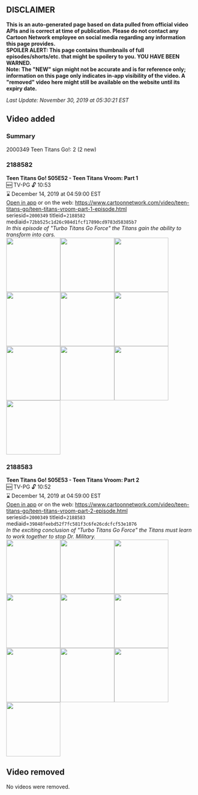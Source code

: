 ## DISCLAIMER
**This is an auto-generated page based on data pulled from official video APIs and is correct at time of publication. Please do not contact any Cartoon Network employee on social media regarding any information this page provides.**  
**SPOILER ALERT: This page contains thumbnails of full episodes/shorts/etc. that might be spoilery to you. YOU HAVE BEEN WARNED.**  
**Note: The "NEW" sign might not be accurate and is for reference only; information on this page only indicates in-app visibility of the video. A "removed" video here might still be available on the website until its expiry date.**  

_Last Update: November 30, 2019 at 05:30:21 EST_
## Video added
### Summary
2000349 Teen Titans Go!: 2 (2 new)  
### 2188582
**Teen Titans Go! S05E52 - Teen Titans Vroom: Part 1**  
🆕 TV-PG 🔓 10:53  
⌛ December 14, 2019 at 04:59:00 EST  
[Open in app](https://tinyurl.com/tebymct) or on the web: https://www.cartoonnetwork.com/video/teen-titans-go/teen-titans-vroom-part-1-episode.html  
seriesid=`2000349` titleid=`2188582` mediaid=`72bb525c1d26c984d1fcf17890cd9783d58385b7`  
_In this episode of "Turbo Titans Go Force" the Titans gain the ability to transform into cars._  
<a href="https://s3.amazonaws.com/cartoonorchestrator/2188582_001_1280x720.jpg"><img src="https://s3.amazonaws.com/cartoonorchestrator/2188582_001_640x360.jpg" height="144px" /></a><a href="https://s3.amazonaws.com/cartoonorchestrator/2188582_002_1280x720.jpg"><img src="https://s3.amazonaws.com/cartoonorchestrator/2188582_002_640x360.jpg" height="144px" /></a><a href="https://s3.amazonaws.com/cartoonorchestrator/2188582_003_1280x720.jpg"><img src="https://s3.amazonaws.com/cartoonorchestrator/2188582_003_640x360.jpg" height="144px" /></a><a href="https://s3.amazonaws.com/cartoonorchestrator/2188582_004_1280x720.jpg"><img src="https://s3.amazonaws.com/cartoonorchestrator/2188582_004_640x360.jpg" height="144px" /></a><a href="https://s3.amazonaws.com/cartoonorchestrator/2188582_005_1280x720.jpg"><img src="https://s3.amazonaws.com/cartoonorchestrator/2188582_005_640x360.jpg" height="144px" /></a><a href="https://s3.amazonaws.com/cartoonorchestrator/2188582_006_1280x720.jpg"><img src="https://s3.amazonaws.com/cartoonorchestrator/2188582_006_640x360.jpg" height="144px" /></a><a href="https://s3.amazonaws.com/cartoonorchestrator/2188582_007_1280x720.jpg"><img src="https://s3.amazonaws.com/cartoonorchestrator/2188582_007_640x360.jpg" height="144px" /></a><a href="https://s3.amazonaws.com/cartoonorchestrator/2188582_008_1280x720.jpg"><img src="https://s3.amazonaws.com/cartoonorchestrator/2188582_008_640x360.jpg" height="144px" /></a><a href="https://s3.amazonaws.com/cartoonorchestrator/2188582_009_1280x720.jpg"><img src="https://s3.amazonaws.com/cartoonorchestrator/2188582_009_640x360.jpg" height="144px" /></a><a href="https://s3.amazonaws.com/cartoonorchestrator/2188582_010_1280x720.jpg"><img src="https://s3.amazonaws.com/cartoonorchestrator/2188582_010_640x360.jpg" height="144px" /></a>
### 2188583
**Teen Titans Go! S05E53 - Teen Titans Vroom: Part 2**  
🆕 TV-PG 🔓 10:52  
⌛ December 14, 2019 at 04:59:00 EST  
[Open in app](https://tinyurl.com/vaz4d28) or on the web: https://www.cartoonnetwork.com/video/teen-titans-go/teen-titans-vroom-part-2-episode.html  
seriesid=`2000349` titleid=`2188583` mediaid=`39848feebd52f7fc581f3c6fe26cdcfcf53e1076`  
_In the exciting conclusion of "Turbo Titans Go Force" the Titans must learn to work together to stop Dr. Military._  
<a href="https://s3.amazonaws.com/cartoonorchestrator/2188583_001_1280x720.jpg"><img src="https://s3.amazonaws.com/cartoonorchestrator/2188583_001_640x360.jpg" height="144px" /></a><a href="https://s3.amazonaws.com/cartoonorchestrator/2188583_002_1280x720.jpg"><img src="https://s3.amazonaws.com/cartoonorchestrator/2188583_002_640x360.jpg" height="144px" /></a><a href="https://s3.amazonaws.com/cartoonorchestrator/2188583_003_1280x720.jpg"><img src="https://s3.amazonaws.com/cartoonorchestrator/2188583_003_640x360.jpg" height="144px" /></a><a href="https://s3.amazonaws.com/cartoonorchestrator/2188583_004_1280x720.jpg"><img src="https://s3.amazonaws.com/cartoonorchestrator/2188583_004_640x360.jpg" height="144px" /></a><a href="https://s3.amazonaws.com/cartoonorchestrator/2188583_005_1280x720.jpg"><img src="https://s3.amazonaws.com/cartoonorchestrator/2188583_005_640x360.jpg" height="144px" /></a><a href="https://s3.amazonaws.com/cartoonorchestrator/2188583_006_1280x720.jpg"><img src="https://s3.amazonaws.com/cartoonorchestrator/2188583_006_640x360.jpg" height="144px" /></a><a href="https://s3.amazonaws.com/cartoonorchestrator/2188583_007_1280x720.jpg"><img src="https://s3.amazonaws.com/cartoonorchestrator/2188583_007_640x360.jpg" height="144px" /></a><a href="https://s3.amazonaws.com/cartoonorchestrator/2188583_008_1280x720.jpg"><img src="https://s3.amazonaws.com/cartoonorchestrator/2188583_008_640x360.jpg" height="144px" /></a><a href="https://s3.amazonaws.com/cartoonorchestrator/2188583_009_1280x720.jpg"><img src="https://s3.amazonaws.com/cartoonorchestrator/2188583_009_640x360.jpg" height="144px" /></a><a href="https://s3.amazonaws.com/cartoonorchestrator/2188583_010_1280x720.jpg"><img src="https://s3.amazonaws.com/cartoonorchestrator/2188583_010_640x360.jpg" height="144px" /></a>
## Video removed
No videos were removed.  
